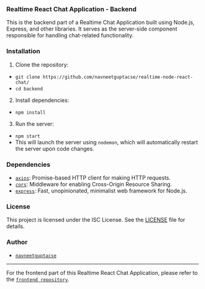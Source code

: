 ### Realtime React Chat Application - Backend

This is the backend part of a Realtime Chat Application built using Node.js, Express, and other libraries. It serves as the server-side component responsible for handling chat-related functionality.

### Installation

1. Clone the repository:
- `git clone https://github.com/navneetguptacse/realtime-node-react-chat/`
- `cd backend`

2. Install dependencies:
- `npm install`

3. Run the server:
- `npm start`
- This will launch the server using `nodemon`, which will automatically restart the server upon code changes.

### Dependencies

- [`axios`](https://www.npmjs.com/package/axios): Promise-based HTTP client for making HTTP requests.
- [`cors`](https://www.npmjs.com/package/cors): Middleware for enabling Cross-Origin Resource Sharing.
- [`express`](https://www.npmjs.com/package/express): Fast, unopinionated, minimalist web framework for Node.js.

### License

This project is licensed under the ISC License. See the [LICENSE](LICENSE) file for details.

### Author

- [`navneetguptacse`](https://github.com/navneetguptacse)

---

For the frontend part of this Realtime React Chat Application, please refer to the [`frontend repository`](https://github.com/navneetguptacse/realtime-node-react-chat/tree/main/frontend).